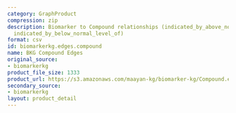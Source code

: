 ```yaml
---
category: GraphProduct
compression: zip
description: Biomarker to Compound relationships (indicated_by_above_normal_level_of,
  indicated_by_below_normal_level_of)
format: csv
id: biomarkerkg.edges.compound
name: BKG Compound Edges
original_source:
- biomarkerkg
product_file_size: 1333
product_url: https://s3.amazonaws.com/maayan-kg/biomarker-kg/Compound.edges.zip
secondary_source:
- biomarkerkg
layout: product_detail
---
```

